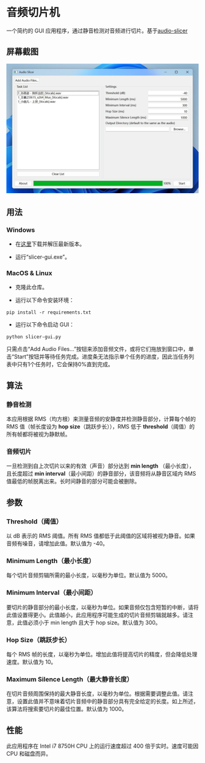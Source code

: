# 音频切片机
一个简约的 GUI 应用程序，通过静音检测对音频进行切片。基于[audio-slicer](https://github.com/openvpi/audio-slicer)

## 屏幕截图

![image](./screenshot_1.jpg)

## 用法

### Windows

- 在[这里](https://github.com/flutydeer/audio-slicer/releases)下载并解压最新版本。

- 运行“slicer-gui.exe”。

### MacOS & Linux

- 克隆此仓库。

- 运行以下命令安装环境：

```shell
pip install -r requirements.txt
```

- 运行以下命令启动 GUI：

```Shell
python slicer-gui.py
```

只需点击“Add Audio Files...”按钮来添加音频文件，或将它们拖放到窗口中，单击“Start”按钮并等待任务完成。进度条无法指示单个任务的进度，因此当任务列表中只有1个任务时，它会保持0%直到完成。
## 算法

### 静音检测

本应用根据 RMS（均方根）来测量音频的安静度并检测静音部分，计算每个帧的 RMS 值（帧长度设为 **hop size**（跳跃步长）），RMS 低于 **threshold**（阈值）的所有帧都将被视为静默帧。

### 音频切片

一旦检测到自上次切片以来的有效（声音）部分达到 **min length** （最小长度），且长度超过 **min interval**（最小间距）的静音部分，该音频将从静音区域内 RMS 值最低的帧脱离出来。长时间静音的部分可能会被删除。


## 参数

### Threshold（阈值）

以 dB 表示的 RMS 阈值。所有 RMS 值都低于此阈值的区域将被视为静音。如果音频有噪音，请增加此值。默认值为 -40。

### Minimum Length（最小长度）

每个切片音频剪辑所需的最小长度，以毫秒为单位。默认值为 5000。

### Minimum Interval（最小间距）

要切片的静音部分的最小长度，以毫秒为单位。如果音频仅包含短暂的中断，请将此值设置得更小。此值越小，此应用程序可能生成的切片音频剪辑就越多。请注意，此值必须小于 min length 且大于 hop size。默认值为 300。

### Hop Size（跳跃步长）

每个 RMS 帧的长度，以毫秒为单位。增加此值将提高切片的精度，但会降低处理速度。默认值为 10。

### Maximum Silence Length（最大静音长度）

在切片音频周围保持的最大静音长度，以毫秒为单位。根据需要调整此值。请注意，设置此值并不意味着切片音频中的静音部分具有完全给定的长度。如上所述，该算法将搜索要切片的最佳位置。默认值为 1000。

## 性能

此应用程序在 Intel i7 8750H CPU 上的运行速度超过 400 倍于实时。速度可能因 CPU 和磁盘而异。
